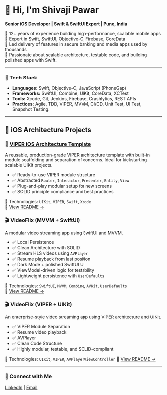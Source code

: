 # 👋 Hi, I'm Shivaji Pawar
 
**Senior iOS Developer | Swift & SwiftUI Expert | Pune, India**

🎯 12+ years of experience building high-performance, scalable mobile apps  
📱 Expert in Swift, SwiftUI, Objective-C, Firebase, CoreData  
🚀 Led delivery of features in secure banking and media apps used by thousands  
🧠 Passionate about scalable architecture, testable code, and building polished apps with Swift.

---

### 🔧 Tech Stack

- **Languages:** Swift, Objective-C, JavaScript (PhoneGap)
- **Frameworks:** SwiftUI, Combine, UIKit, CoreData, XCTest 
- **Tools:** Xcode, Git, Jenkins, Firebase, Crashlytics, REST APIs
- **Practices:** Agile, TDD, VIPER, MVVM, CI/CD, Unit Test, UI Test, Snapshot Testing. 

---

## 🚀 iOS Architecture Projects

### 🧱 [VIPER iOS Architecture Template](https://github.com/shivajipawar/VIPER-iOS-Architecture)
A reusable, production-grade VIPER architecture template with built-in module scaffolding and separation of concerns. Ideal for kickstarting scalable UIKit projects.

- ✅ Ready-to-use VIPER module structure
- ✅ Abstracted `Router`, `Interactor`, `Presenter`, `Entity`, `View`
- ✅ Plug-and-play modular setup for new screens
- ✅ SOLID principle compliance and best practices

📂 Technologies: `UIKit`, `VIPER`, `Swift`, `Xcode`  
📄 [View README →](https://github.com/shivajipawar/VIPER-iOS-Architecture/blob#readme)

### 🎬 VideoFlix (MVVM + SwiftUI)
A modular video streaming app using SwiftUI and MVVM.

- ✅ Local Persistence
- ✅ Clean Architecture with SOLID
- ✅ Stream HLS videos using `AVPlayer`
- ✅ Resume playback from last position
- ✅ Dark Mode + polished SwiftUI UI
- ✅ ViewModel-driven logic for testability
- ✅ Lightweight persistence with `UserDefaults`
  
📂 Technologies: `SwiftUI`, `MVVM`, `Combine`, `AVKit`, `UserDefaults`  
📄 [View README →](https://github.com/shivajipawar/VideoFlix-SwiftUI#readme)

### 🎬 VideoFlix (VIPER + UIKit)
An enterprise-style video streaming app using VIPER architecture and UIKit.

- ✅ VIPER Module Separation
- ✅ Resume video playback
- ✅ AVPlayer
- ✅ Clean Code Structure
- ✅ Highly modular, testable, and SOLID-compliant

📂 Technologies: `UIKit`, `VIPER`, `AVPlayerViewController`
📄 [View README →](https://github.com/shivajipawar/VideoFlix#readme)

---


### 🤝 Connect with Me

[LinkedIn](https://www.linkedin.com/in/shivaji-pawar-a4323860) | [Email](mailto:shivajinpawar@gmail.com)
